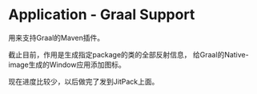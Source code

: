 # Application - Graal Support
用来支持Graal的Maven插件。

截止目前，作用是生成指定package的类的全部反射信息，
给Graal的Native-image生成的Window应用添加图标。

现在进度比较少，以后做完了发到JitPack上面。